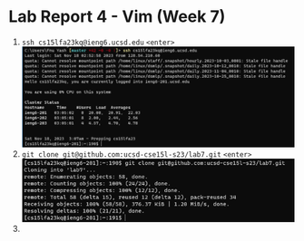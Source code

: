 # Lab Report 4 - Vim (Week 7)

1. `ssh cs15lfa23kq@ieng6.ucsd.edu` `<enter>`
![Image](https://github.com/fyash1010/cse15l-lab-reports/blob/main/img14.png)
2. `git clone git@github.com:ucsd-cse15l-s23/lab7.git` `<enter>`
![Image](https://github.com/fyash1010/cse15l-lab-reports/blob/main/img15.png)
3. 
